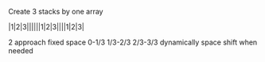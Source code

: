 Create 3 stacks by one array

|1|2|3||||||1|2|3||||1|2|3|

2 approach
fixed space 0-1/3 1/3-2/3 2/3-3/3
dynamically space shift when needed
